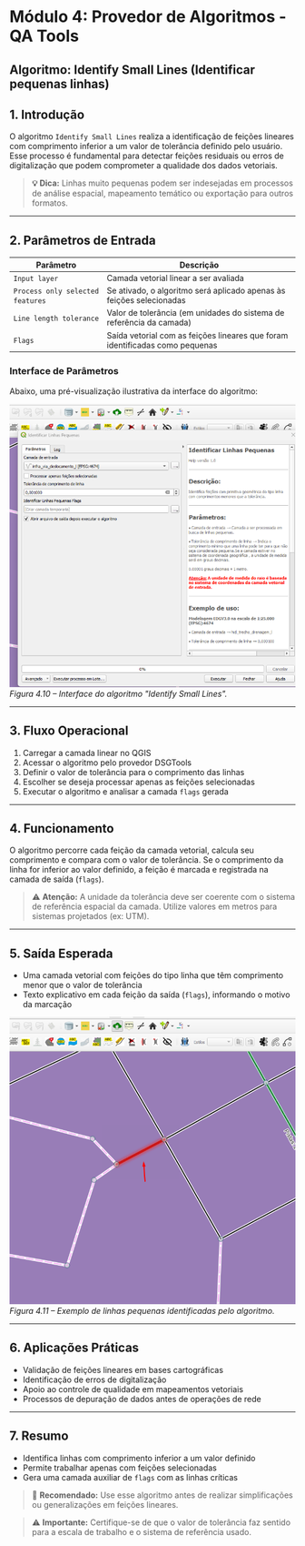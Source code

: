 
# Módulo 4: Provedor de Algoritmos - QA Tools

## Algoritmo: Identify Small Lines (Identificar pequenas linhas)

## 1. Introdução

O algoritmo `Identify Small Lines` realiza a identificação de feições lineares com comprimento inferior a um valor de tolerância definido pelo usuário. Esse processo é fundamental para detectar feições residuais ou erros de digitalização que podem comprometer a qualidade dos dados vetoriais.

> **💡 Dica:** Linhas muito pequenas podem ser indesejadas em processos de análise espacial, mapeamento temático ou exportação para outros formatos.

---

## 2. Parâmetros de Entrada

| Parâmetro                      | Descrição                                                                 |
|-------------------------------|---------------------------------------------------------------------------|
| `Input layer`                 | Camada vetorial linear a ser avaliada                                     |
| `Process only selected features` | Se ativado, o algoritmo será aplicado apenas às feições selecionadas     |
| `Line length tolerance`       | Valor de tolerância (em unidades do sistema de referência da camada)      |
| `Flags`                       | Saída vetorial com as feições lineares que foram identificadas como pequenas |

### Interface de Parâmetros

Abaixo, uma pré-visualização ilustrativa da interface do algoritmo:

![Interface Identify Small Lines](./assets/modulo-04/img-config-identify-small-lines.png)
*Figura 4.10 – Interface do algoritmo "Identify Small Lines".*

---

## 3. Fluxo Operacional

1. Carregar a camada linear no QGIS
2. Acessar o algoritmo pelo provedor DSGTools
3. Definir o valor de tolerância para o comprimento das linhas
4. Escolher se deseja processar apenas as feições selecionadas
5. Executar o algoritmo e analisar a camada `flags` gerada

---

## 4. Funcionamento

O algoritmo percorre cada feição da camada vetorial, calcula seu comprimento e compara com o valor de tolerância. Se o comprimento da linha for inferior ao valor definido, a feição é marcada e registrada na camada de saída (`flags`).

> ⚠️ **Atenção:** A unidade da tolerância deve ser coerente com o sistema de referência espacial da camada. Utilize valores em metros para sistemas projetados (ex: UTM).

---

## 5. Saída Esperada

* Uma camada vetorial com feições do tipo linha que têm comprimento menor que o valor de tolerância
* Texto explicativo em cada feição da saída (`flags`), informando o motivo da marcação

![Resultado Identify Small Lines](./assets/modulo-04/img-result-identify-small-lines.png)
*Figura 4.11 – Exemplo de linhas pequenas identificadas pelo algoritmo.*

---

## 6. Aplicações Práticas

* Validação de feições lineares em bases cartográficas
* Identificação de erros de digitalização
* Apoio ao controle de qualidade em mapeamentos vetoriais
* Processos de depuração de dados antes de operações de rede

---

## 7. Resumo

* Identifica linhas com comprimento inferior a um valor definido
* Permite trabalhar apenas com feições selecionadas
* Gera uma camada auxiliar de `flags` com as linhas críticas

> 🔹 **Recomendado:** Use esse algoritmo antes de realizar simplificações ou generalizações em feições lineares.

> ⚠️ **Importante:** Certifique-se de que o valor de tolerância faz sentido para a escala de trabalho e o sistema de referência usado.
